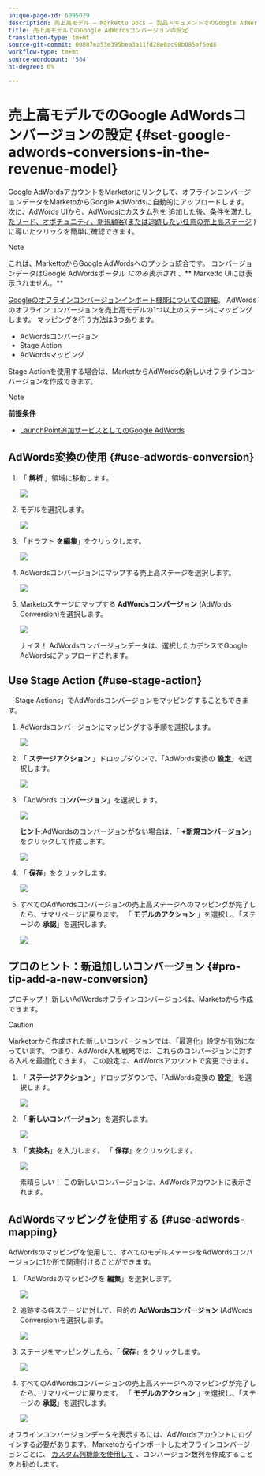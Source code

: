 ```yaml
---
unique-page-id: 6095029
description: 売上高モデル — Marketto Docs — 製品ドキュメントでのGoogle AdWordsコンバージョンの設定
title: 売上高モデルでのGoogle AdWordsコンバージョンの設定
translation-type: tm+mt
source-git-commit: 00887ea53e395bea3a11fd28e0ac98b085ef6ed8
workflow-type: tm+mt
source-wordcount: '504'
ht-degree: 0%

---
```



# 売上高モデルでのGoogle AdWordsコンバージョンの設定 {#set-google-adwords-conversions-in-the-revenue-model}

Google AdWordsアカウントをMarketorにリンクして、オフラインコンバージョンデータをMarketoからGoogle AdWordsに自動的にアップロードします。 次に、AdWords UIから、AdWordsにカスタム列を [追加した後、条件を満たしたリード、オポチュニティ、新規顧客(または追跡したい任意の売上高ステージ](https://support.google.com/adwords/answer/3073556) )に導いたクリックを簡単に確認できます。

>[!NOTE]
>
>これは、MarkettoからGoogle AdWordsへのプッシュ統合です。 コンバージョンデータはGoogle AdWordsポータル *にのみ表示され* 、** Marketto UIには表示されません。**

[Googleのオフラインコンバージョンインポート機能についての詳細](https://support.google.com/adwords/answer/2998031?hl=en)。  AdWordsのオフラインコンバージョンを売上高モデルの1つ以上のステージにマッピングします。 マッピングを行う方法は3つあります。

* AdWordsコンバージョン
* Stage Action
* AdWordsマッピング

Stage Actionを使用する場合は、MarketからAdWordsの新しいオフラインコンバージョンを作成できます。

>[!NOTE]
>
>**前提条件**
>
>* [LaunchPoint追加サービスとしてのGoogle AdWords](../../../../product-docs/administration/additional-integrations/add-google-adwords-as-a-launchpoint-service.md)

>



## AdWords変換の使用 {#use-adwords-conversion}

1. 「 **解析** 」領域に移動します。

   ![](assets/image2015-2-23-18-3a9-3a34.png)

1. モデルを選択します。

   ![](assets/image2015-2-23-18-3a3-3a12.png)

1. 「ドラフト **を編集**」をクリックします。

   ![](assets/image2015-3-10-15-3a3-3a20.png)

1. AdWordsコンバージョンにマップする売上高ステージを選択します。

   ![](assets/image2015-2-26-16-3a40-3a2.png)

1. Marketoステージにマップする **AdWordsコンバージョン** (AdWords Conversion)を選択します。

   ![](assets/image2015-2-26-16-3a46-3a15.png)

   ナイス！ AdWordsコンバージョンデータは、選択したカデンスでGoogle AdWordsにアップロードされます。

## Use Stage Action {#use-stage-action}

「Stage Actions」でAdWordsコンバージョンをマッピングすることもできます。

1. AdWordsコンバージョンにマッピングする手順を選択します。

   ![](assets/image2015-2-26-16-3a40-3a2.png)

1. 「 **ステージアクション** 」ドロップダウンで、「AdWords変換の **設定**」を選択します。

   ![](assets/image2015-2-26-16-3a52-3a24.png)

1. 「AdWords **コンバージョン**」を選択します。

   ![](assets/image2015-2-26-16-3a54-3a47.png)

   **ヒント**:AdWordsのコンバージョンがない場合は、「 **+新規コンバージョン**」をクリックして作成します。

   ![](assets/image2015-2-26-21-3a22-3a10.png)

1. 「 **保存**」をクリックします。

   ![](assets/image2015-2-26-16-3a56-3a2.png)

1. すべてのAdWordsコンバージョンの売上高ステージへのマッピングが完了したら、サマリページに戻ります。 「 **モデルのアクション** 」を選択し、「ステージの **承認**」を選択します。

   ![](assets/image2015-2-27-12-3a20-3a20.png)

## プロのヒント：新追加しいコンバージョン {#pro-tip-add-a-new-conversion}

プロチップ！ 新しいAdWordsオフラインコンバージョンは、Marketoから作成できます。

>[!CAUTION]
>
>Marketorから作成された新しいコンバージョンでは、「最適化」設定が有効になっています。 つまり、AdWords入札戦略では、これらのコンバージョンに対する入札を最適化できます。 この設定は、AdWordsアカウントで変更できます。

1. 「 **ステージアクション** 」ドロップダウンで、「AdWords変換の **設定**」を選択します。

   ![](assets/image2015-2-26-16-3a52-3a24.png)

1. 「 **新しいコンバージョン**」を選択します。

   ![](assets/image2015-2-26-21-3a22-3a10.png)

1. 「 **変換名**」を入力します。 「 **保存**」をクリックします。

   ![](assets/image2015-2-26-21-3a24-3a7.png)

   素晴らしい！ この新しいコンバージョンは、AdWordsアカウントに表示されます。

## AdWordsマッピングを使用する {#use-adwords-mapping}

AdWordsのマッピングを使用して、すべてのモデルステージをAdWordsコンバージョンに1か所で関連付けることができます。

1. 「AdWordsのマッピングを **編集**」を選択します。

   ![](assets/image2015-2-26-17-3a3-3a29.png)

1. 追跡する各ステージに対して、目的の **AdWordsコンバージョン** (AdWords Conversion)を選択します。

   ![](assets/image2015-2-26-17-3a6-3a15.png)

1. ステージをマッピングしたら、「 **保存**」をクリックします。

   ![](assets/image2015-2-26-17-3a7-3a48.png)

1. すべてのAdWordsコンバージョンの売上高ステージへのマッピングが完了したら、サマリページに戻ります。 「 **モデルのアクション** 」を選択し、「ステージの **承認**」を選択します。

   ![](assets/image2015-2-27-12-3a20-3a20.png)

オフラインコンバージョンデータを表示するには、AdWordsアカウントにログインする必要があります。 Marketoからインポートしたオフラインコンバージョンごとに、 [カスタム列機能を使用して](https://support.google.com/adwords/answer/3073556) 、コンバージョン数列を作成することをお勧めします。
